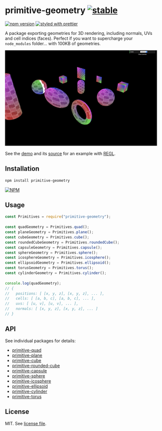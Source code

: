 # primitive-geometry [![stable](http://badges.github.io/stability-badges/dist/stable.svg)](http://github.com/badges/stability-badges)

[![npm version](https://badge.fury.io/js/primitive-geometry.svg)](https://www.npmjs.com/package/primitive-geometry)
[![styled with prettier](https://img.shields.io/badge/styled_with-prettier-ff69b4.svg)](https://github.com/prettier/prettier)

A package exporting geometries for 3D rendering, including normals, UVs and cell indices (faces). Perfect if you want to supercharge your `node_modules` folder... with 100KB of geometries.

![](https://raw.githubusercontent.com/dmnsgn/primitive-geometry/master/screenshot.gif)

See the [demo](https://dmnsgn.github.io/primitive-geometry/) and its [source](demo/index.js) for an example with [REGL](http://regl.party/).

## Installation

```bash
npm install primitive-geometry
```

[![NPM](https://nodei.co/npm/primitive-geometry.png)](https://nodei.co/npm/primitive-geometry/)

## Usage

```js
const Primitives = require("primitive-geometry");

const quadGeometry = Primitives.quad();
const planeGeometry = Primitives.plane();
const cubeGeometry = Primitives.cube();
const roundedCubeGeometry = Primitives.roundedCube();
const capsuleGeometry = Primitives.capsule();
const sphereGeometry = Primitives.sphere();
const icosphereGeometry = Primitives.icosphere();
const ellipsoidGeometry = Primitives.ellipsoid();
const torusGeometry = Primitives.torus();
const cylinderGeometry = Primitives.cylinder();

console.log(quadGeometry);
// {
//   positions: [ [x, y, z], [x, y, z], ... ],
//   cells: [ [a, b, c], [a, b, c], ... ],
//   uvs: [ [u, v], [u, v], ... ],
//   normals: [ [x, y, z], [x, y, z], ... ]
// }
```

## API

See individual packages for details:

- [primitive-quad](https://npmjs.com/package/primitive-quad)
- [primitive-plane](https://npmjs.com/package/primitive-plane)
- [primitive-cube](https://npmjs.com/package/primitive-cube)
- [primitive-rounded-cube](https://npmjs.com/package/primitive-rounded-cube)
- [primitive-capsule](https://npmjs.com/package/primitive-capsule)
- [primitive-sphere](https://npmjs.com/package/primitive-sphere)
- [primitive-icosphere](https://npmjs.com/package/primitive-icosphere)
- [primitive-ellipsoid](https://npmjs.com/package/primitive-ellipsoid)
- [primitive-cylinder](https://npmjs.com/package/primitive-cylinder)
- [primitive-torus](https://npmjs.com/package/primitive-torus)

## License

MIT. See [license file](https://github.com/dmnsgn/primitive-geometry/blob/master/LICENSE.md).
